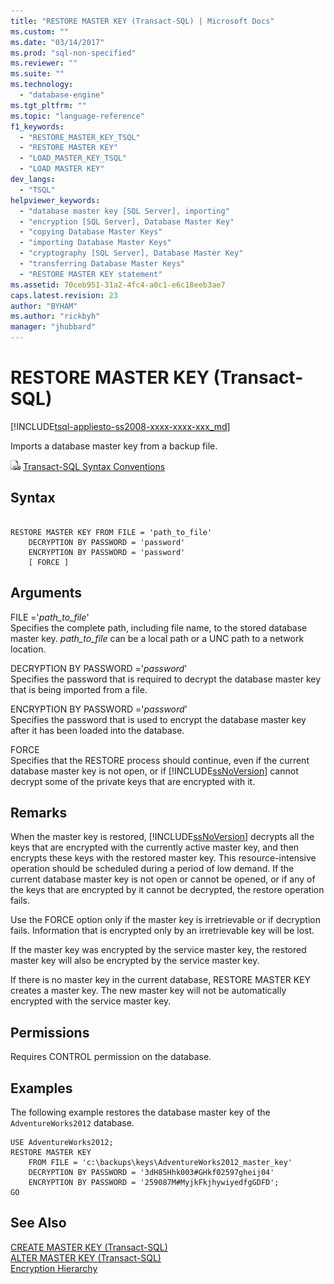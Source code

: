 ```yaml
---
title: "RESTORE MASTER KEY (Transact-SQL) | Microsoft Docs"
ms.custom: ""
ms.date: "03/14/2017"
ms.prod: "sql-non-specified"
ms.reviewer: ""
ms.suite: ""
ms.technology: 
  - "database-engine"
ms.tgt_pltfrm: ""
ms.topic: "language-reference"
f1_keywords: 
  - "RESTORE_MASTER_KEY_TSQL"
  - "RESTORE MASTER KEY"
  - "LOAD_MASTER_KEY_TSQL"
  - "LOAD MASTER KEY"
dev_langs: 
  - "TSQL"
helpviewer_keywords: 
  - "database master key [SQL Server], importing"
  - "encryption [SQL Server], Database Master Key"
  - "copying Database Master Keys"
  - "importing Database Master Keys"
  - "cryptography [SQL Server], Database Master Key"
  - "transferring Database Master Keys"
  - "RESTORE MASTER KEY statement"
ms.assetid: 70ceb951-31a2-4fc4-a0c1-e6c18eeb3ae7
caps.latest.revision: 23
author: "BYHAM"
ms.author: "rickbyh"
manager: "jhubbard"
---
```

# RESTORE MASTER KEY (Transact-SQL)
[!INCLUDE[tsql-appliesto-ss2008-xxxx-xxxx-xxx_md](../../includes/tsql-appliesto-ss2008-xxxx-xxxx-xxx-md.md)]

  Imports a database master key from a backup file.  
  
 ![Topic link icon](../../database-engine/configure-windows/media/topic-link.gif "Topic link icon") [Transact-SQL Syntax Conventions](../../t-sql/language-elements/transact-sql-syntax-conventions-transact-sql.md)  
  
## Syntax  
  
```  
  
RESTORE MASTER KEY FROM FILE = 'path_to_file'   
    DECRYPTION BY PASSWORD = 'password'  
    ENCRYPTION BY PASSWORD = 'password'  
    [ FORCE ]  
```  
  
## Arguments  
 FILE ='*path_to_file*'  
 Specifies the complete path, including file name, to the stored database master key. *path_to_file* can be a local path or a UNC path to a network location.  
  
 DECRYPTION BY PASSWORD ='*password*'  
 Specifies the password that is required to decrypt the database master key that is being imported from a file.  
  
 ENCRYPTION BY PASSWORD ='*password*'  
 Specifies the password that is used to encrypt the database master key after it has been loaded into the database.  
  
 FORCE  
 Specifies that the RESTORE process should continue, even if the current database master key is not open, or if [!INCLUDE[ssNoVersion](../../includes/ssnoversion-md.md)] cannot decrypt some of the private keys that are encrypted with it.  
  
## Remarks  
 When the master key is restored, [!INCLUDE[ssNoVersion](../../includes/ssnoversion-md.md)] decrypts all the keys that are encrypted with the currently active master key, and then encrypts these keys with the restored master key. This resource-intensive operation should be scheduled during a period of low demand. If the current database master key is not open or cannot be opened, or if any of the keys that are encrypted by it cannot be decrypted, the restore operation fails.  
  
 Use the FORCE option only if the master key is irretrievable or if decryption fails. Information that is encrypted only by an irretrievable key will be lost.  
  
 If the master key was encrypted by the service master key, the restored master key will also be encrypted by the service master key.  
  
 If there is no master key in the current database, RESTORE MASTER KEY creates a master key. The new master key will not be automatically encrypted with the service master key.  
  
## Permissions  
 Requires CONTROL permission on the database.  
  
## Examples  
 The following example restores the database master key of the `AdventureWorks2012` database.  
  
```  
USE AdventureWorks2012;  
RESTORE MASTER KEY   
    FROM FILE = 'c:\backups\keys\AdventureWorks2012_master_key'   
    DECRYPTION BY PASSWORD = '3dH85Hhk003#GHkf02597gheij04'   
    ENCRYPTION BY PASSWORD = '259087M#MyjkFkjhywiyedfgGDFD';  
GO  
```  
  
## See Also  
 [CREATE MASTER KEY &#40;Transact-SQL&#41;](../../t-sql/statements/create-master-key-transact-sql.md)   
 [ALTER MASTER KEY &#40;Transact-SQL&#41;](../../t-sql/statements/alter-master-key-transact-sql.md)   
 [Encryption Hierarchy](../../relational-databases/security/encryption/encryption-hierarchy.md)  
  
  
